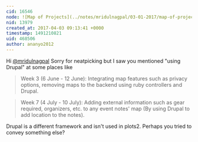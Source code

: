 ```yaml
---
cid: 16546
node: ![Map of Projects](../notes/mridulnagpal/03-01-2017/map-of-projects)
nid: 13979
created_at: 2017-04-03 09:13:41 +0000
timestamp: 1491210821
uid: 468506
author: ananyo2012
---
```


Hi [@mridulnagpal](/profile/mridulnagpal) Sorry for neatpicking but I saw you mentioned "using Drupal" at some places like
> Week 3 (6 June - 12 June): Integrating map features such as privacy options, removing maps to the backend using ruby controllers and Drupal.

> Week 7 (4 July - 10 July): Adding external information such as gear required, organizers, etc. to any event notes' map (By using Drupal to add location to the notes).

Drupal is a different framework and isn't used in plots2. Perhaps you tried to convey something else?